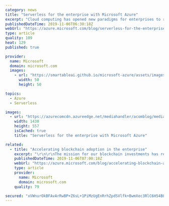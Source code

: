 ```yaml
---
category: news
title: "Serverless for the enterprise with Microsoft Azure"
excerpt: "Cloud computing has opened new paradigms for enterprises to reach higher levels of productivity and scale. At the tip of that spear is serverless computing, enabling developers, teams, and organizations to focus on business logic and leave hosting and scaling of resources to the cloud platform.\r\n\r\nAt"
publishedDateTime: 2019-11-06T06:30:18Z
webUrl: "https://azure.microsoft.com/blog/serverless-for-the-enterprise-with-microsoft-azure/"
type: article
quality: 109
heat: 129
published: true

provider:
  name: Microsoft
  domain: microsoft.com
  images:
    - url: "https://smartableai.github.io/microsoft-azure/assets/images/organizations/microsoft.com-50x50.jpg"
      width: 50
      height: 50

topics:
  - Azure
  - Serverless

images:
  - url: "https://azurecomcdn.azureedge.net/mediahandler/acomblog/media/Default/blog/77b8d4b9-ee3e-47f1-aed3-55a42d4385af.jpg"
    width: 1430
    height: 557
    isCached: true
    title: "Serverless for the enterprise with Microsoft Azure"

related:
  - title: "Accelerating blockchain adoption in the enterprise"
    excerpt: "\r\n\r\nThe mission for our blockchain investments has remained steadfast since the beginning, with the goal of democratizing complex technologies and creating connections across organizational boundaries to solve shared problems in a trusted manner. With this in mind, our roadmap has been focused on building"
    publishedDateTime: 2019-11-06T07:00:18Z
    webUrl: "https://azure.microsoft.com/blog/accelerating-blockchain-adoption-in-the-enterprise/"
    type: article
    provider:
      name: Microsoft
      domain: microsoft.com
    quality: 79

secured: "xVWnurOkBFAvArRwBP+Z6sL+1PiMzUgEnRrhZpdSVlfk+BwmXec3RlC6H54BLDdkd4lyZmwyGVDjlNRmF9ES3vz29ck1xJxqbdHvJWV/JzMwhYytVfikwit5EGMbiBbLM8OvTjPRc4Bt6sUME+szBbf/opQd7fn1oEeXTpo6GRA8WFzkNmLGsoNw0MfwsrJCFXMoL1ReZ31s/hxKmWnZK6V13ighVayBOIqk+2NBzciH3SZemA9C67bs/Gl/fqG7dNTUDxjll79lOxt+YKMZlkQbjWQmsJy1VVopVx9yPGvAAHkB9IKq+6AL3HCI5YQ3Rqdwld5qPLhvMn146VoEnw==;h6YbY/SJDUf8eUjcwS/bAQ=="
---
```


